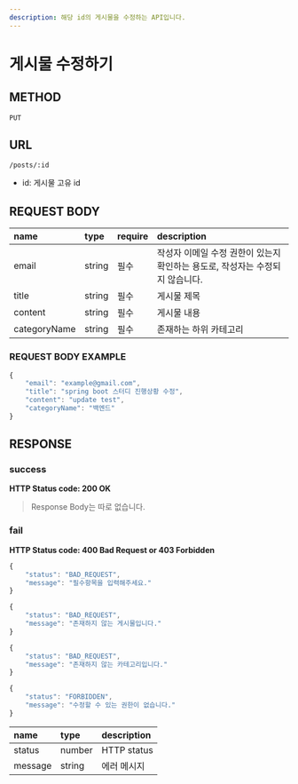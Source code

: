 ```yaml
---
description: 해당 id의 게시물을 수정하는 API입니다.
---
```


# 게시물 수정하기

## METHOD

```text
PUT
```

## URL

```text
/posts/:id
```

* id: 게시물 고유 id

## REQUEST BODY

| name | type | require | description |
| :--- | :--- | :--- | :--- |
| email | string | 필수 | 작성자 이메일 수정 권한이 있는지 확인하는 용도로, 작성자는 수정되지 않습니다. |
| title | string | 필수 | 게시물 제목 |
| content | string | 필수 | 게시물 내용 |
| categoryName | string | 필수 | 존재하는 하위 카테고리 |

### REQUEST BODY EXAMPLE

```javascript
{
    "email": "example@gmail.com",
    "title": "spring boot 스터디 진행상황 수정",
    "content": "update test",
    "categoryName": "백엔드"
}
```

## RESPONSE

### success

**HTTP Status code: 200 OK**

> Response Body는 따로 없습니다.

### fail

**HTTP Status code: 400 Bad Request or 403 Forbidden**

```javascript
{
    "status": "BAD_REQUEST",
    "message": "필수항목을 입력해주세요."
}
```

```javascript
{
    "status": "BAD_REQUEST",
    "message": "존재하지 않는 게시물입니다."
}
```

```javascript
{
    "status": "BAD_REQUEST",
    "message": "존재하지 않는 카테고리입니다."
}
```

```javascript
{
    "status": "FORBIDDEN",
    "message": "수정할 수 있는 권한이 없습니다."
}
```

| name | type | description |
| :--- | :--- | :--- |
| status | number | HTTP status |
| message | string | 에러 메시지 |

